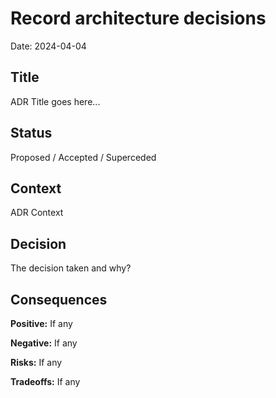 # Record architecture decisions

Date: 2024-04-04

## Title

ADR Title goes here...

## Status

Proposed / Accepted / Superceded

## Context

ADR Context

## Decision

The decision taken and why?

## Consequences

**Positive:** If any

**Negative:** If any

**Risks:** If any

**Tradeoffs:** If any
